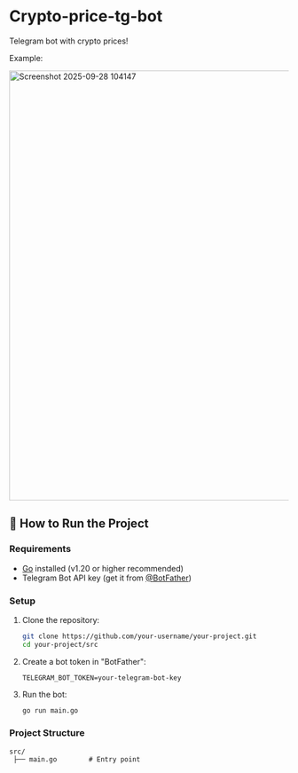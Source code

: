 # Crypto-price-tg-bot
Telegram bot with crypto prices!

Example: 

<img width="939" height="775" alt="Screenshot 2025-09-28 104147" src="https://github.com/user-attachments/assets/ebf75d2e-6b71-41dd-85a4-ef7b66158767" />


## 🚀 How to Run the Project

### Requirements

* [Go](https://go.dev/dl/) installed (v1.20 or higher recommended)
* Telegram Bot API key (get it from [@BotFather](https://t.me/BotFather))

### Setup

1. Clone the repository:

   ```bash
   git clone https://github.com/your-username/your-project.git
   cd your-project/src
   ```

2. Create a bot token in "BotFather":

   ```env
   TELEGRAM_BOT_TOKEN=your-telegram-bot-key
   ```

3. Run the bot:

   ```bash
   go run main.go
   ```

### Project Structure

```
src/
 ├── main.go        # Entry point
```
